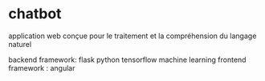 # chatbot
application web conçue pour le traitement et la compréhension du langage naturel

backend framework: flask
python 
tensorflow
machine learning
frontend framework : angular 

